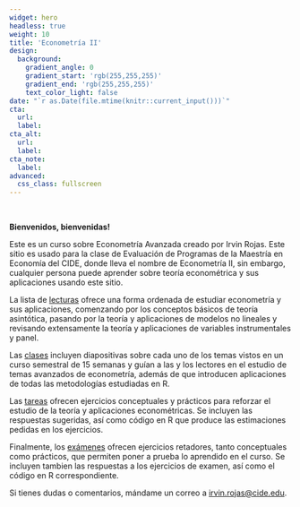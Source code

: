 ```yaml
---
widget: hero
headless: true
weight: 10
title: 'Econometría II'
design:
  background:
    gradient_angle: 0
    gradient_start: 'rgb(255,255,255)'
    gradient_end: 'rgb(255,255,255)'
    text_color_light: false
date: "`r as.Date(file.mtime(knitr::current_input()))`"
cta:
  url:
  label:
cta_alt:
  url:
  label:
cta_note:
  label:
advanced:
  css_class: fullscreen
---
```

<br>

**Bienvenidos, bienvenidas!**

Este es un curso sobre Econometría Avanzada creado por Irvin Rojas. Este sitio es usado para la clase de Evaluación de Programas de la Maestría en Economía del CIDE, donde lleva el nombre de Econometría II, sin embargo, cualquier persona puede aprender sobre teoría econométrica y sus aplicaciones usando este sitio.

La lista de [lecturas](https://curso-ecnii.netlify.app/lecturas/) ofrece una forma ordenada de estudiar econometría y sus aplicaciones, comenzando por los conceptos básicos de teoría asintótica, pasando por la teoría y aplicaciones de modelos no lineales y revisando extensamente la teoría y aplicaciones de variables instrumentales y panel. 

Las [clases](https://curso-ecnii.netlify.app/clases/) incluyen diapositivas sobre cada uno de los temas vistos en un curso semestral de 15 semanas y guían a las y los lectores en el estudio de temas avanzados de econometría, además de que introducen aplicaciones de todas las metodologías estudiadas en R.

Las [tareas](https://curso-ecnii.netlify.app/tareas/) ofrecen ejercicios conceptuales y prácticos para reforzar el estudio de la teoría y aplicaciones econométricas. Se incluyen las respuestas sugeridas, así como código en R que produce las estimaciones pedidas en los ejercicios.

Finalmente, los [exámenes](https://curso-ecnii.netlify.app/examenes/) ofrecen ejercicios retadores, tanto conceptuales como prácticos, que permiten poner a prueba lo aprendido en el curso. Se incluyen tambien las respuestas a los ejercicios de examen, así como el código en R correspondiente.

Si tienes dudas o comentarios, mándame un correo a <irvin.rojas@cide.edu>.